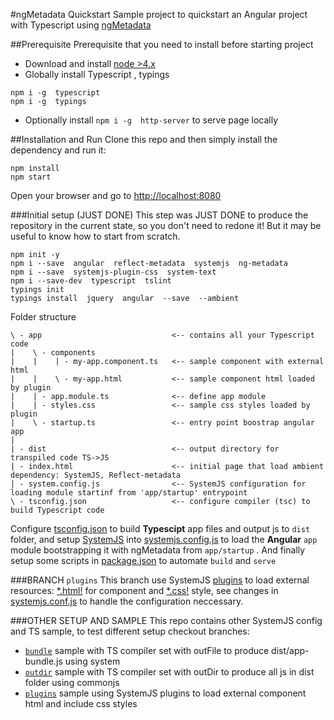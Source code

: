 #ngMetadata Quickstart
Sample project to quickstart an Angular project with Typescript using [ngMetadata](https://github.com/ngParty/ng-metadata)

##Prerequisite
Prerequisite that you need to install before starting project
- Download and install [node >4.x](https://nodejs.org/en/download/)
- Globally install Typescript , typings
```
npm i -g  typescript  
npm i -g  typings
```
- Optionally install `npm i -g  http-server` to serve page locally

##Installation and Run
Clone this repo and then simply install the dependency and run it: 
```
npm install
npm start
```
Open your browser and go to [http://localhost:8080](http://localhost:8080)



###Initial setup (JUST DONE)
This step was JUST DONE to produce the repository in the current state, so you don't need to redone it!
But it may be useful to know how to start from scratch.
```
npm init -y
npm i --save  angular  reflect-metadata  systemjs  ng-metadata 
npm i --save  systemjs-plugin-css  system-text
npm i --save-dev  typescript  tslint
typings init
typings install  jquery  angular  --save  --ambient
```

Folder structure
```
\ - app                             <-- contains all your Typescript code
|    \ - components     
|    |    | - my-app.component.ts   <-- sample component with external html
|    |    \ - my-app.html           <-- sample component html loaded by plugin
|    | - app.module.ts              <-- define app module
|    | - styles.css                 <-- sample css styles loaded by plugin
|    \ - startup.ts                 <-- entry point boostrap angular app
|
| - dist                            <-- output directory for transpiled code TS->JS
| - index.html                      <-- initial page that load ambient dependency: SystemJS, Reflect-metadata 
| - system.config.js                <-- SystemJS configuration for loading module startinf from 'app/startup' entrypoint  
\ - tsconfig.json                   <-- configure compiler (tsc) to build Typescript code 
```

Configure [tsconfig.json](tsconfig.json) to build **Typescipt** app files and output js to `dist` folder, 
and setup [SystemJS](https://github.com/systemjs/systemjs/blob/master/docs/config-api.md) into [systemjs.config.js](systemjs.config.js) 
to load the **Angular** `app` module bootstrapping it with ngMetadata from `app/startup` . 
And finally setup some scripts in [package.json](package.json) to automate `build` and `serve`


###BRANCH `plugins`
This branch use SystemJS [plugins](package.json#L35-L36) to load external resources: [*.html!](app/components/my-app.component.ts#L2) for component and [*.css!](app/startup.ts#L6) style,
see changes in [systemjs.conf.js](systemjs.conf.js#L15-L16) to handle the configuration neccessary.

###OTHER SETUP AND SAMPLE
This repo contains other SystemJS config and TS sample, to test different setup checkout branches:
- [`bundle`](https://github.com/dmorosinotto/ng-metadata-quickstart/tree/bundle) sample with TS compiler set with outFile to produce dist/app-bundle.js using system
- [`outdir`](https://github.com/dmorosinotto/ng-metadata-quickstart/tree/outdir) sample with TS compiler set with outDir to produce all js in dist folder using commonjs
- [`plugins`](https://github.com/dmorosinotto/ng-metadata-quickstart/tree/plugins) sample using SystemJS plugins to load external component html and include css styles